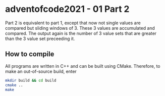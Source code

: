 # adventofcode2021 - 01 Part 2

Part 2 is equivalent to part 1, except that now not single values are compared but sliding windows of 3. These 3 values are accumulated and compared. The output again is the number of 3 value sets that are greater than the 3 value set preceeding it.

## How to compile

All programs are written in C++ and can be built using CMake. Therefore, to make an out-of-source build, enter
``` bash
mkdir build && cd build
cmake ..
make
```

